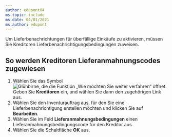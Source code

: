 ```yaml
---
author: edupont04
ms.topic: include
ms.date: 04/01/2021
ms.author: edupont
---
```

Um Lieferbenachrichtungen für überfällige Einkäufe zu aktivieren, müssen Sie Kreditoren Lieferbenachrichtigungsbedingungen zuweisen.  

## <a name="to-assign-delivery-reminder-codes-to-vendors"></a><a name="to-assign-delivery-reminder-codes-to-vendors"></a><a name="to-assign-delivery-reminder-codes-to-vendors"></a>So werden Kreditoren Lieferanmahnungscodes zugewiesen

1. Wählen Sie das Symbol ![Glühbirne, die die Funktion „Wie möchten Sie weiter verfahren“ öffnet.](../../../media/ui-search/search_small.png "Tell me-Funktion") Geben Sie **Kreditoren** ein, und wählen Sie dann den zugehörigen Link aus.  
2. Wählen Sie den Inventurauftrag aus, für den Sie eine Lieferbenachrichtigung erstellen möchten und klicken Sie auf **Bearbeiten**.  
3. Wählen Sie im Feld **Lieferanmahnungsbedingungen** einen Lieferanmahnungsbedingungscode für den Kreditor aus.  
4. Wählen Sie die Schaltfläche **OK** aus.  
